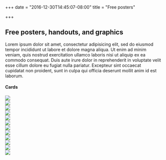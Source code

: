 +++
date = "2016-12-30T14:45:07-08:00"
title = "Free posters"

+++

## Free posters, handouts, and graphics

Lorem ipsum dolor sit amet, consectetur adipisicing elit, sed do eiusmod tempor incididunt ut labore et dolore magna aliqua. Ut enim ad minim veniam, quis nostrud exercitation ullamco laboris nisi ut aliquip ex ea commodo consequat. Duis aute irure dolor in reprehenderit in voluptate velit esse cillum dolore eu fugiat nulla pariatur. Excepteur sint occaecat cupidatat non proident, sunt in culpa qui officia deserunt mollit anim id est laborum.

<div>
  <div class="col-12 mt4">
    <h4>Cards</h4>
  </div>

  <div class="sm-col sm-col-4 md-col-2 p2">
    <a href="/pdf/loveisaction.pdf"><img src="/img/logo.svg"></a>
  </div>
  <div class="sm-col sm-col-4 md-col-2">
    <a href="/pdf/loveisaction_ask.pdf"><img src="/img/ask.svg"></a>
  </div>
  <div class="sm-col sm-col-4 md-col-2">
    <a href="/pdf/loveisaction_care.pdf"><img src="/img/care.svg"></a>
  </div>
  <div class="sm-col sm-col-4 md-col-2">
    <a href="/pdf/loveisaction_help.pdf"><img src="/img/help.svg"></a>
  </div>
  <div class="sm-col sm-col-4 md-col-2">
    <a href="/pdf/loveisaction_learn.pdf"><img src="/img/learn.svg"></a>
  </div>
  <div class="sm-col sm-col-4 md-col-2">
    <a href="/pdf/loveisaction_persevere.pdf"><img src="/img/persevere.svg"></a>
  </div>
  <div class="sm-col sm-col-4 md-col-2">
    <a href="/pdf/loveisaction_protect.pdf"><img src="/img/protect.svg"></a>
  </div>
  <div class="sm-col sm-col-4 md-col-2">
    <a href="/pdf/loveisaction_respect.pdf"><img src="/img/respect.svg"></a>
  </div>
  <div class="sm-col sm-col-4 md-col-2">
    <a href="/pdf/loveisaction_share.pdf"><img src="/img/share.svg"></a>
  </div>
  <div class="sm-col sm-col-4 md-col-2">
    <a href="/pdf/loveisaction_show-up.pdf"><img src="/img/show-up.svg"></a>
  </div>
  <div class="sm-col sm-col-4 md-col-2">
    <a href="/pdf/loveisaction_speak-up.pdf"><img src="/img/speak-up.svg"></a>
  </div>
  <div class="sm-col sm-col-4 md-col-2">
    <a href="/pdf/loveisaction_support.pdf"><img src="/img/support.svg"></a>
  </div>


  <!-- <div class="sm-col sm-col-12 md-col-10">
    <ul class="list-reset">
      <li class="mb1"><a href="http://google.com" target="blank"><img src="/img/ask.svg"></a></li>
    </ul>
  </div> -->
</div>
